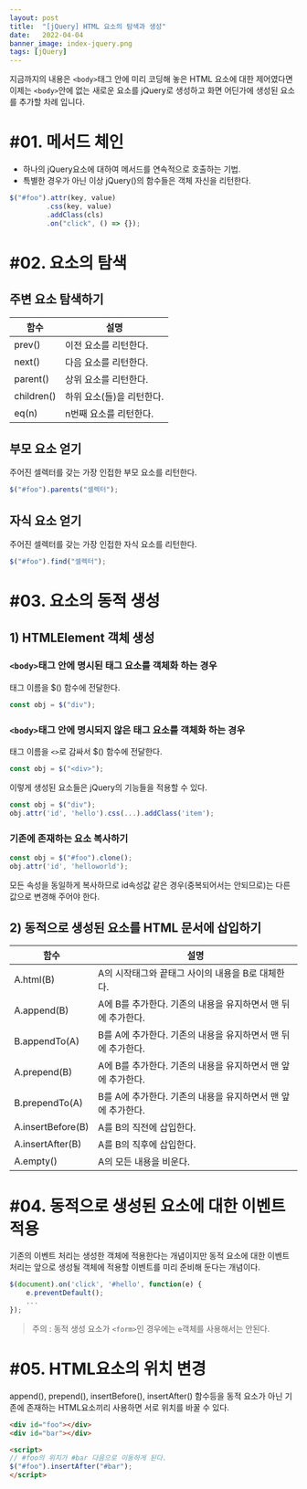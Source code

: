 ```yaml
---
layout: post
title:  "[jQuery] HTML 요소의 탐색과 생성"
date:   2022-04-04
banner_image: index-jquery.png
tags: [jQuery]
---
```


지금까지의 내용은 `<body>`태그 안에 미리 코딩해 놓은 HTML 요소에 대한 제어였다면 이제는 `<body>`안에 없는 새로운 요소를 jQuery로 생성하고 화면 어딘가에 생성된 요소를 추가할 차례 입니다.

<!--more-->



# #01. 메서드 체인

- 하나의 jQuery요소에 대하여 메서드를 연속적으로 호출하는 기법.
- 특별한 경우가 아닌 이상 jQuery()의 함수들은 객체 자신을 리턴한다.

```javascript
$("#foo").attr(key, value)
         .css(key, value)
         .addClass(cls)
         .on("click", () => {});
```

# #02. 요소의 탐색

## 주변 요소 탐색하기

| 함수 | 설명 |
|-----|-----|
| prev() | 이전 요소를 리턴한다. |
| next() | 다음 요소를 리턴한다. |
| parent() | 상위 요소를 리턴한다. |
| children() | 하위 요소(들)을 리턴한다. |
| eq(n) | n번째 요소를 리턴한다. |

## 부모 요소 얻기

주어진 셀렉터를 갖는 가장 인접한 부모 요소를 리턴한다.

```javascript
$("#foo").parents("셀렉터");
```

## 자식 요소 얻기

주어진 셀렉터를 갖는 가장 인접한 자식 요소를 리턴한다.

```javascript
$("#foo").find("셀렉터");
```

# #03. 요소의 동적 생성

## 1) HTMLElement 객체 생성

### `<body>`태그 안에 명시된 태그 요소를 객체화 하는 경우

태그 이름을 $() 함수에 전달한다.

```javascript
const obj = $("div");
```

### `<body>`태그 안에 명시되지 않은 태그 요소를 객체화 하는 경우

태그 이름을 `<>`로 감싸서 $() 함수에 전달한다.

```javascript
const obj = $("<div>");
```

이렇게 생성된 요소들은 jQuery의 기능들을 적용할 수 있다.

```javascript
const obj = $("div");
obj.attr('id', 'hello').css(...).addClass('item');
```


### 기존에 존재하는 요소 복사하기

```javascript
const obj = $("#foo").clone();
obj.attr('id', 'helloworld');
```

모든 속성을 동일하게 복사하므로 id속성값 같은 경우(중복되어서는 안되므로)는 다른 값으로 변경해 주어야 한다.


## 2) 동적으로 생성된 요소를 HTML 문서에 삽입하기

| 함수 | 설명 |
|-----|-----|
| A.html(B) | A의 시작태그와 끝태그 사이의 내용을 B로 대체한다. |
| A.append(B) | A에 B를 추가한다. 기존의 내용을 유지하면서 맨 뒤에 추가한다. |
| B.appendTo(A) | B를 A에 추가한다. 기존의 내용을 유지하면서 맨 뒤에 추가한다. |
| A.prepend(B) | A에 B를 추가한다. 기존의 내용을 유지하면서 맨 앞에 추가한다. |
| B.prependTo(A) | B를 A에 추가한다. 기존의 내용을 유지하면서 맨 앞에 추가한다. |
| A.insertBefore(B) | A를 B의 직전에 삽입한다. |
| A.insertAfter(B) | A를 B의 직후에 삽입한다. |
| A.empty() | A의 모든 내용을 비운다. |



# #04. 동적으로 생성된 요소에 대한 이벤트 적용

기존의 이벤트 처리는 생성한 객체에 적용한다는 개념이지만 동적 요소에 대한 이벤트 처리는 앞으로 생성될 객체에 적용할 이벤트를 미리 준비해 둔다는 개념이다.

```javascript
$(document).on('click', '#hello', function(e) {
    e.preventDefault();
    ...
});
```

> 주의 : 동적 생성 요소가 `<form>`인 경우에는 `e`객체를 사용해서는 안된다.


# #05. HTML요소의 위치 변경

append(), prepend(), insertBefore(), insertAfter() 함수등을 동적 요소가 아닌 기존에 존재하는 HTML요소끼리 사용하면 서로 위치를 바꿀 수 있다.

```html
<div id="foo"></div>
<div id="bar"></div>

<script>
// #foo의 위치가 #bar 다음으로 이동하게 된다.
$("#foo").insertAfter("#bar");
</script>
```